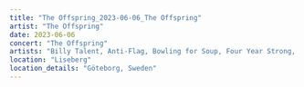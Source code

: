 ```yaml
---
title: "The Offspring_2023-06-06_The Offspring"
artist: "The Offspring"
date: 2023-06-06
concert: "The Offspring"
artists: "Billy Talent, Anti-Flag, Bowling for Soup, Four Year Strong, Boston Manor, Oakman, Trash Boat, Beauty School, Simple Plan, The Offspring"
location: "Liseberg"
location_details: "Göteborg, Sweden"
---
```

